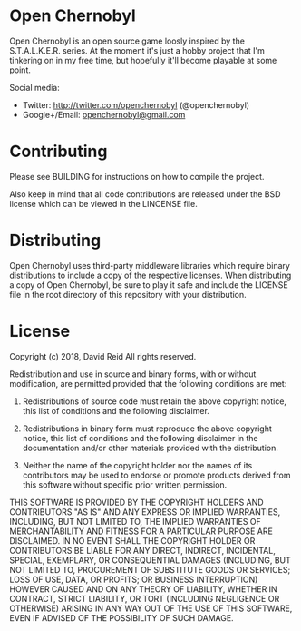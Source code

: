 Open Chernobyl
==============
Open Chernobyl is an open source game loosly inspired by the S.T.A.L.K.E.R.
series. At the moment it's just a hobby project that I'm tinkering on in my
free time, but hopefully it'll become playable at some point.

Social media:
* Twitter: http://twitter.com/openchernobyl (@openchernobyl)
* Google+/Email: openchernobyl@gmail.com


Contributing
============
Please see BUILDING for instructions on how to compile the project.

Also keep in mind that all code contributions are released under the BSD
license which can be viewed in the LINCENSE file.


Distributing
============
Open Chernobyl uses third-party middleware libraries which require binary
distributions to include a copy of the respective licenses. When distributing
a copy of Open Chernobyl, be sure to play it safe and include the LICENSE file
in the root directory of this repository with your distribution.


License
=======
Copyright (c) 2018, David Reid
All rights reserved.

Redistribution and use in source and binary forms, with or without
modification, are permitted provided that the following conditions are met:

1. Redistributions of source code must retain the above copyright notice, this
   list of conditions and the following disclaimer.

2. Redistributions in binary form must reproduce the above copyright notice,
   this list of conditions and the following disclaimer in the documentation
   and/or other materials provided with the distribution.

3. Neither the name of the copyright holder nor the names of its contributors
   may be used to endorse or promote products derived from this software
   without specific prior written permission.

THIS SOFTWARE IS PROVIDED BY THE COPYRIGHT HOLDERS AND CONTRIBUTORS "AS IS" AND
ANY EXPRESS OR IMPLIED WARRANTIES, INCLUDING, BUT NOT LIMITED TO, THE IMPLIED
WARRANTIES OF MERCHANTABILITY AND FITNESS FOR A PARTICULAR PURPOSE ARE
DISCLAIMED. IN NO EVENT SHALL THE COPYRIGHT HOLDER OR CONTRIBUTORS BE LIABLE
FOR ANY DIRECT, INDIRECT, INCIDENTAL, SPECIAL, EXEMPLARY, OR CONSEQUENTIAL
DAMAGES (INCLUDING, BUT NOT LIMITED TO, PROCUREMENT OF SUBSTITUTE GOODS OR
SERVICES; LOSS OF USE, DATA, OR PROFITS; OR BUSINESS INTERRUPTION) HOWEVER
CAUSED AND ON ANY THEORY OF LIABILITY, WHETHER IN CONTRACT, STRICT LIABILITY,
OR TORT (INCLUDING NEGLIGENCE OR OTHERWISE) ARISING IN ANY WAY OUT OF THE USE
OF THIS SOFTWARE, EVEN IF ADVISED OF THE POSSIBILITY OF SUCH DAMAGE.


